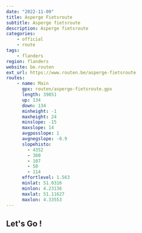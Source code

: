 ```yaml
---
date: "2022-11-09"
title: Asperge Fietsroute
subtitle: Asperge fietsroute
description: Asperge fietsroute
categories:
    - official
    - route
tags:
    - flanders
region: flanders
website: be.routen
ext_url: https://www.routen.be/asperge-fietsroute
routes:
    - name: Main
      gpx: routen/asperge-fietsroute.gpx
      length: 39851
      up: 134
      down: 134
      minheight: -1
      maxheight: 24
      minslope: -15
      maxslope: 14
      avgposslope: 1
      avgnegslope: -0.9
      slopehisto:
        - 4352
        - 380
        - 107
        - 58
        - 114
      effortlevel: 1.563
      minlat: 51.0316
      minlon: 4.23136
      maxlat: 51.11627
      maxlon: 4.33553
---
```


## Let's Go ! 


